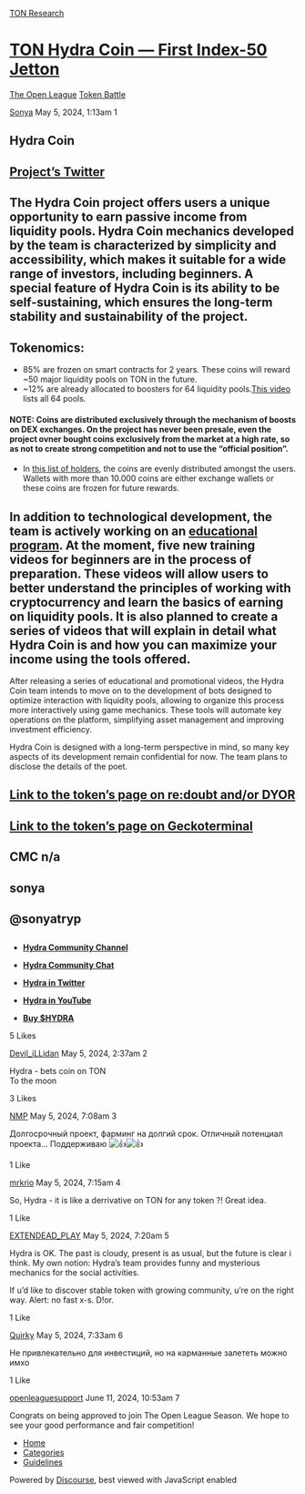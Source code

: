 [TON Research](/)

# [TON Hydra Coin — First Index-50 Jetton](/t/ton-hydra-coin-first-index-50-jetton/16001)

[The Open League](/c/the-open-league/token-leaderboard/57)  [Token Battle](/c/the-open-league/token-leaderboard/57) 

    

[Sonya](https://tonresear.ch/u/Sonya)  May 5, 2024, 1:13am  1

## [](#hydra-coin-1)Hydra Coin

## [](#projects-twitterhttpxcomton_hydra-2)[Project’s Twitter](http://x.com/ton_hydra)

## [](#the-hydra-coin-project-offers-users-a-unique-opportunity-to-earn-passive-income-from-liquidity-pools-hydra-coin-mechanics-developed-by-the-team-is-characterized-by-simplicity-and-accessibility-which-makes-it-suitable-for-a-wide-range-of-investors-including-beginners-a-special-feature-of-hydra-coin-is-its-ability-to-be-self-sustaining-which-ensures-the-long-term-stability-and-sustainability-of-the-project-3)The Hydra Coin project offers users a unique opportunity to earn passive income from liquidity pools. Hydra Coin mechanics developed by the team is characterized by simplicity and accessibility, which makes it suitable for a wide range of investors, including beginners. A special feature of Hydra Coin is its ability to be self-sustaining, which ensures the long-term stability and sustainability of the project.

## [](#tokenomics-4)Tokenomics:

*   85% are frozen on smart contracts for 2 years. These coins will reward ~50 major liquidity pools on TON in the future.
*   ~12% are already allocated to boosters for 64 liquidity pools.[This video](https://www.youtube.com/shorts/FKl_1gn_uKM) lists all 64 pools.

#### [](#note-coins-are-distributed-exclusively-through-the-mechanism-of-boosts-on-dex-exchanges-on-the-project-has-never-been-presale-even-the-project-ovner-bought-coins-exclusively-from-the-market-at-a-high-rate-so-as-not-to-create-strong-competition-and-not-to-use-the-official-position-5)NOTE: Coins are distributed exclusively through the mechanism of boosts on DEX exchanges. On the project has never been presale, even the project ovner bought coins exclusively from the market at a high rate, so as not to create strong competition and not to use the “official position”.

*   In [this list of holders](https://tonviewer.com/EQD4P32U10snNoIavoq6cYPTQR82ewAjO20epigrWRAup54_?section=holders), the coins are evenly distributed amongst the users. Wallets with more than 10.000 coins are either exchange wallets or these coins are frozen for future rewards.

## [](#in-addition-to-technological-development-the-team-is-actively-working-on-an-educational-programhttpswwwyoutubecomhydracoin-at-the-moment-five-new-training-videos-for-beginners-are-in-the-process-of-preparation-these-videos-will-allow-users-to-better-understand-the-principles-of-working-with-cryptocurrency-and-learn-the-basics-of-earning-on-liquidity-pools-it-is-also-planned-to-create-a-series-of-videos-that-will-explain-in-detail-what-hydra-coin-is-and-how-you-can-maximize-your-income-using-the-tools-offered-6)In addition to technological development, the team is actively working on an [educational program](https://www.youtube.com/@Hydracoin). At the moment, five new training videos for beginners are in the process of preparation. These videos will allow users to better understand the principles of working with cryptocurrency and learn the basics of earning on liquidity pools. It is also planned to create a series of videos that will explain in detail what Hydra Coin is and how you can maximize your income using the tools offered.

After releasing a series of educational and promotional videos, the Hydra Coin team intends to move on to the development of bots designed to optimize interaction with liquidity pools, allowing to organize this process more interactively using game mechanics. These tools will automate key operations on the platform, simplifying asset management and improving investment efficiency.

Hydra Coin is designed with a long-term perspective in mind, so many key aspects of its development remain confidential for now. The team plans to disclose the details of the poet.

## [](#link-to-the-tokens-page-on-redoubt-andor-dyorhttpsdyoriorutokeneqd4p32u10snnoiavoq6cyptqr82ewajo20epigrwraup54_-7)[Link to the token’s page on re:doubt and/or DYOR](https://dyor.io/ru/token/EQD4P32U10snNoIavoq6cYPTQR82ewAjO20epigrWRAup54_)

## [](#link-to-the-tokens-page-on-geckoterminalhttpswwwgeckoterminalcomrutonpoolseqbf-yyody6ue0j4k-v5l_hyzwwclpwxslstfmt7hr2uqhf5-8)[Link to the token’s page on Geckoterminal](https://www.geckoterminal.com/ru/ton/pools/EQBF-YYoDy6ue0J4K-v5L_HYzwWCLpwXSLsTFmT7hr2uqHf5)

## [](#cmc-na-9)CMC n/a

## [](#sonya-10)sonya

## [](#sonyatryp-11)@sonyatryp

## [](#h-12)

*   **[Hydra Community Channel](https://t.me/Ton_HYDRA_Community)**
    
*   **[Hydra Community Chat](https://t.me/Ton_HYDRAcoin)**
    
*   **[Hydra in Twitter](http://x.com/ton_hydra)**
    
*   **[Hydra in YouTube](https://www.youtube.com/@Hydracoin)**
    
*   **[Buy $HYDRA](https://dedust.io/swap/TON/HYDRA)**
    

  5 Likes

[Devil\_iLLidan](https://tonresear.ch/u/Devil_iLLidan) May 5, 2024, 2:37am  2

Hydra - bets coin on TON  
To the moon

  3 Likes

[NMP](https://tonresear.ch/u/NMP) May 5, 2024, 7:08am  3

Долгосрочный проект, фарминг на долгий срок. Отличный потенциал проекта… Поддерживаю ![:+1:](https://tonresear.ch/images/emoji/twitter/+1.png?v=12 ":+1:")![:+1:](https://tonresear.ch/images/emoji/twitter/+1.png?v=12 ":+1:")

  1 Like

[mrkrio](https://tonresear.ch/u/mrkrio) May 5, 2024, 7:15am  4

So, Hydra - it is like a derrivative on TON for any token ?! Great idea.

  1 Like

[EXTENDEAD\_PLAY](https://tonresear.ch/u/EXTENDEAD_PLAY) May 5, 2024, 7:20am  5

Hydra is OK. The past is cloudy, present is as usual, but the future is clear i think. My own notion: Hydra’s team provides funny and mysterious mechanics for the social activities.

If u’d like to discover stable token with growing community, u’re on the right way. Alert: no fast x-s. D!or.

  1 Like

[Quirky](https://tonresear.ch/u/Quirky) May 5, 2024, 7:33am  6

Не привлекательно для инвестиций, но на карманные залететь можно имхо

  1 Like

[openleaguesupport](https://tonresear.ch/u/openleaguesupport) June 11, 2024, 10:53am  7

Congrats on being approved to join The Open League Season. We hope to see your good performance and fair competition!

 

*   [Home](/)
*   [Categories](/categories)
*   [Guidelines](/guidelines)

Powered by [Discourse](https://www.discourse.org), best viewed with JavaScript enabled
